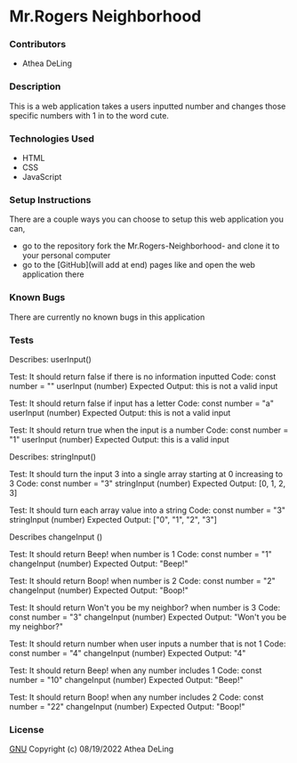 # Mr.Rogers Neighborhood

### Contributors
  * Athea DeLing

### Description
This is a web application takes a users inputted number and changes those specific numbers with 1 in to the word cute.

### Technologies Used
  * HTML
  * CSS
  * JavaScript

### Setup Instructions
There are a couple ways you can choose to setup this web application you can,
  * go to the repository fork the Mr.Rogers-Neighborhood- and clone it to your personal computer
  * go to the [GitHub](will add at end) pages like and open the web application there

### Known Bugs
There are currently no known bugs in this application

### Tests
Describes: userInput()

Test: It should return false if there is no information inputted
Code:
const number = ""
userInput (number)
Expected Output: this is not a valid input

Test: It should return false if input has a letter
Code:
const number = "a"
userInput (number)
Expected Output: this is not a valid input

Test: It should return true when the input is a number
Code:
const number = "1"
userInput (number)
Expected Output: this is a valid input

Describes: stringInput()

Test: It should turn the input 3 into a single array starting at 0 increasing to 3
Code:
const number = "3"
stringInput (number)
Expected Output: [0, 1, 2, 3]

Test: It should turn each array value into a string
Code:
const number = "3"
stringInput (number)
Expected Output: ["0", "1", "2", "3"]

Describes changeInput ()

Test: It should return Beep! when number is 1
Code:
const number = "1"
changeInput (number)
Expected Output: "Beep!"

Test: It should return Boop! when number is 2
Code:
const number = "2"
changeInput (number)
Expected Output: "Boop!"

Test: It should return Won't you be my neighbor? when number is 3
Code:
const number = "3"
changeInput (number)
Expected Output: "Won't you be my neighbor?"

Test: It should return number when user inputs a number that is not 1
Code:
const number = "4"
changeInput (number)
Expected Output: "4"

Test: It should return Beep! when any number includes 1
Code:
const number = "10"
changeInput (number)
Expected Output: "Beep!"

Test: It should return Boop! when any number includes 2
Code:
const number = "22"
changeInput (number)
Expected Output: "Boop!"

### License
[GNU](https://choosealicense.com/licenses/gpl-3.0/) Copyright (c) 08/19/2022 Athea DeLing